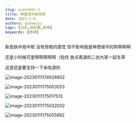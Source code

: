 ```yaml
---
slug: yuanshen-1
title: 神里绫华新皮肤
date: 2023-1-8
authors: guoweiyi
tags: [动态,朋友圈,原神]
keywords: [原神]
---
```


新皮肤中规中矩 没有惊艳的感觉 
但不影响我是神里绫华的狗啊啊啊

<!-- truncate -->

还是小时候可爱啊啊啊啊啊（抱住 
放点离谱的二创大家一起生草

这波还是要支持一下米哈游的

![image-20230111174928802](https://www.gwy.fun/tuchuang/image-20230111174928802.png)

![image-20230111175003553](https://www.gwy.fun/tuchuang/image-20230111175003553.png)

![image-20230111175017513](https://www.gwy.fun/tuchuang/image-20230111175017513.png)

![image-20230111175032032](https://www.gwy.fun/tuchuang/image-20230111175032032.png)

![image-20230111175055992](https://www.gwy.fun/tuchuang/image-20230111175055992.png)
